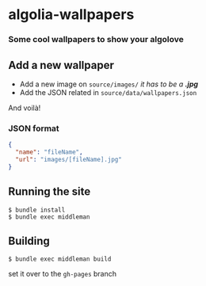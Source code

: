 # algolia-wallpapers

### Some cool wallpapers to show your algolove

## Add a new wallpaper
- Add a new image on `source/images/` *it has to be a __.jpg__*
- Add the JSON related in `source/data/wallpapers.json`


And voilà!

### JSON format

```json
{
  "name": "fileName",
  "url": "images/[fileName].jpg"
}
```

## Running the site

```
$ bundle install
$ bundle exec middleman
```

## Building

```
$ bundle exec middleman build
```

set it over to the `gh-pages` branch
